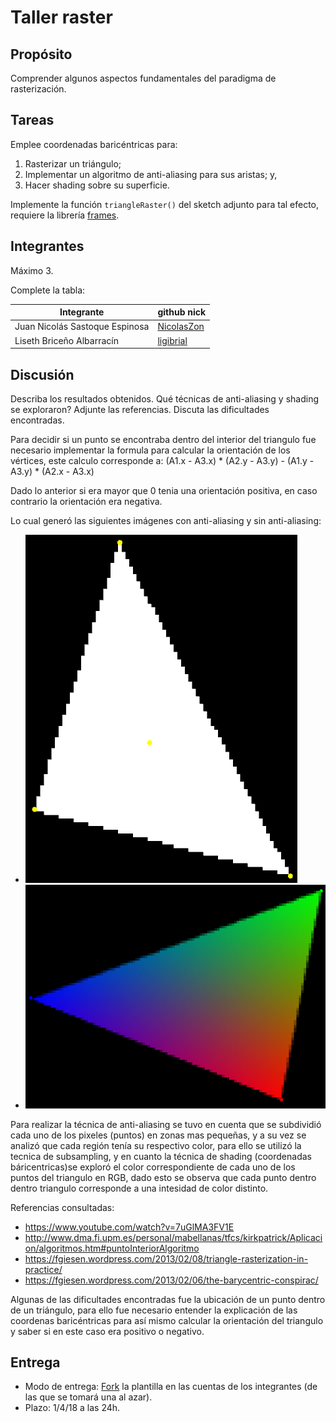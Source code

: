 # Taller raster

## Propósito

Comprender algunos aspectos fundamentales del paradigma de rasterización.

## Tareas

Emplee coordenadas baricéntricas para:

1. Rasterizar un triángulo;
2. Implementar un algoritmo de anti-aliasing para sus aristas; y,
3. Hacer shading sobre su superficie.

Implemente la función ```triangleRaster()``` del sketch adjunto para tal efecto, requiere la librería [frames](https://github.com/VisualComputing/framesjs/releases).

## Integrantes

Máximo 3.

Complete la tabla:

| Integrante | github nick |
|------------|-------------|
| Juan Nicolás Sastoque Espinosa | [NicolasZon](https://github.com/NicolasZon/) |
| Liseth Briceño Albarracín | [ligibrial](https://github.com/ligibrial/) | 

## Discusión

Describa los resultados obtenidos. Qué técnicas de anti-aliasing y shading se exploraron? Adjunte las referencias. Discuta las dificultades encontradas.

Para decidir si un punto se encontraba dentro del interior del triangulo fue necesario implementar la formula para calcular la orientación de los vértices, este calculo corresponde a:
(A1.x - A3.x) * (A2.y - A3.y) - (A1.y - A3.y) * (A2.x - A3.x)

Dado lo anterior si era mayor que 0 tenia una orientación positiva, en caso contrario la orientación era negativa.

Lo cual generó las siguientes imágenes con anti-aliasing y sin anti-aliasing:
- ![Sin antialiasing y sin shading](images/sin_antialiasing.PNG "Sin antialiasing y sin shading")
- ![Con antialiasing y con shading](images/antialiasing.PNG "Con antialiasing y con shading")
 
Para realizar la técnica de anti-aliasing se tuvo en cuenta que se subdividió cada uno de los pixeles (puntos) en zonas mas pequeñas, y a su vez se analizó que cada región tenía su respectivo color, para ello se utilizó la tecnica de subsampling, y en cuanto la técnica de shading (coordenadas báricentricas)se exploró el color correspondiente  de cada uno de los puntos del triangulo en RGB, dado esto  se observa que cada punto dentro dentro triangulo corresponde a una intesidad de color distinto.

Referencias consultadas:

* https://www.youtube.com/watch?v=7uGlMA3FV1E
* http://www.dma.fi.upm.es/personal/mabellanas/tfcs/kirkpatrick/Aplicacion/algoritmos.htm#puntoInteriorAlgoritmo
* https://fgiesen.wordpress.com/2013/02/08/triangle-rasterization-in-practice/
* https://fgiesen.wordpress.com/2013/02/06/the-barycentric-conspirac/

Algunas de las dificultades encontradas fue la ubicación de un punto dentro de un triángulo, para ello fue necesario entender la explicación de las  coordenas baricéntricas para así mismo calcular la orientación del triangulo y saber si en este  caso era positivo o  negativo.

## Entrega

* Modo de entrega: [Fork](https://help.github.com/articles/fork-a-repo/) la plantilla en las cuentas de los integrantes (de las que se tomará una al azar).
* Plazo: 1/4/18 a las 24h.
